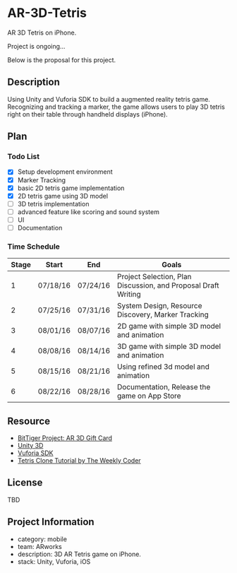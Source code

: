 # AR-3D-Tetris
AR 3D Tetris on iPhone.

Project is ongoing...

Below is the proposal for this project.

## Description
Using Unity and Vuforia SDK to build a augmented reality tetris game. Recognizing and tracking a marker, the game allows users to play 3D tetris right on their table through handheld displays (iPhone).

## Plan

### Todo List
- [x] Setup development environment
- [x] Marker Tracking 
- [x] basic 2D tetris game implementation
- [x] 2D tetris game using 3D model
- [ ] 3D tetris implementation
- [ ] advanced feature like scoring and sound system
- [ ] UI
- [ ] Documentation

### Time Schedule

| Stage | Start  | End | Goals |
| ------------- | ------------- | ------------- | ------------- |
| 1 | 07/18/16  | 07/24/16  | Project Selection, Plan Discussion, and Proposal Draft Writing |
| 2 | 07/25/16  | 07/31/16  | System Design, Resource Discovery, Marker Tracking  |
| 3 | 08/01/16  | 08/07/16  | 2D game with simple 3D model and animation  |
| 4 | 08/08/16  | 08/14/16  | 3D game with simple 3D model and animation  |
| 5 | 08/15/16  | 08/21/16  | Using refined 3d model and animation  |
| 6 | 08/22/16  | 08/28/16  | Documentation, Release the game on App Store  |

## Resource
- [BitTiger Project: AR 3D Gift Card](https://www.bittiger.io/videos/WgJ3wYzX5NGiDEkNi/pZZmpXCYiQ6c6ZRdm)
- [Unity 3D](http://unity3d.com/)
- [Vuforia SDK](http://www.vuforia.com/)
- [Tetris Clone Tutorial by The Weekly Coder](https://www.youtube.com/playlist?list=PLiRrp7UEG13axMHD7Kqdiy30c7ZBu_Zn7)

## License
TBD

## Project Information
- category: mobile
- team: ARworks
- description: 3D AR Tetris game on iPhone.
- stack: Unity, Vuforia, iOS
